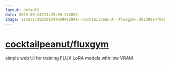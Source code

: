 ```yaml
---
layout: default
date: 2025-09-24T13:29:00.272692
image: assets/20250924T060402941--cocktailpeanut--fluxgym--20250924T060832240--cropped.png
---
```


# [cocktailpeanut/fluxgym](https://github.com/cocktailpeanut/fluxgym)

simple web UI for training FLUX LoRA models with low VRAM
